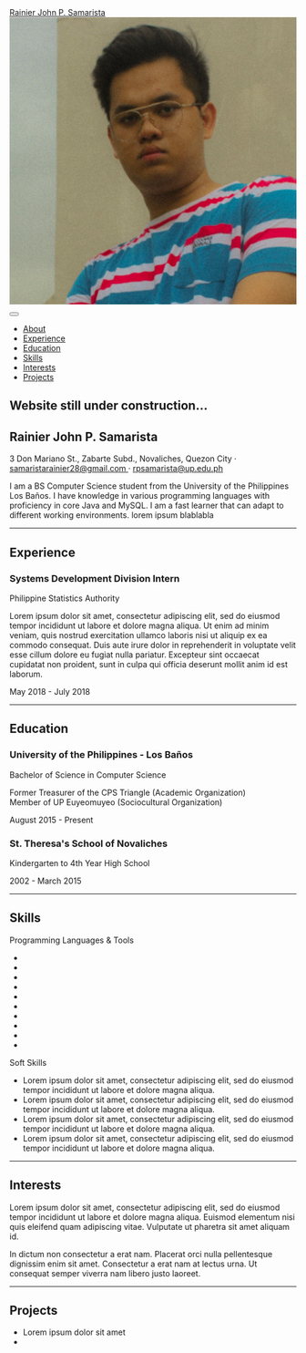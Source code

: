 <!DOCTYPE html>
<html lang="en">
    <head>
        <meta charset="utf-8" />
        <meta name="viewport" content="width=device-width, initial-scale=1, shrink-to-fit=no" />
        <meta name="description" content="" />
        <meta name="author" content="" />
        <title>Online Portfolio - Samarista</title>
        <link rel="icon" type="image/x-icon" href="assets/img/favicon.ico" />
        <!-- Font Awesome icons (free version)-->
        <script src="https://use.fontawesome.com/releases/v5.13.0/js/all.js" crossorigin="anonymous"></script>
        <!-- Google fonts-->
        <link href="https://fonts.googleapis.com/css?family=Saira+Extra+Condensed:500,700" rel="stylesheet" type="text/css" />
        <link href="https://fonts.googleapis.com/css?family=Muli:400,400i,800,800i" rel="stylesheet" type="text/css" />
        <!-- Core theme CSS (includes Bootstrap)-->
        <link href="css/styles.css" rel="stylesheet" />
    </head>
    <body id="page-top">
        <!-- Navigation-->
        <nav class="navbar navbar-expand-lg navbar-dark bg-primary fixed-top" id="sideNav">
            <a class="navbar-brand js-scroll-trigger" href="#page-top">
                <span class="d-block d-lg-none">Rainier John P. Samarista</span>
                <span class="d-none d-lg-block"><img class="img-fluid img-profile rounded-circle mx-auto mb-2" src="assets/img/profile.jpg" alt="" /></span>
            </a>
            <button class="navbar-toggler" type="button" data-toggle="collapse" data-target="#navbarSupportedContent" aria-controls="navbarSupportedContent" aria-expanded="false" aria-label="Toggle navigation"><span class="navbar-toggler-icon"></span></button>
            <div class="collapse navbar-collapse" id="navbarSupportedContent">
                <ul class="navbar-nav">
                    <li class="nav-item"><a class="nav-link js-scroll-trigger" href="#about">About</a></li>
                    <li class="nav-item"><a class="nav-link js-scroll-trigger" href="#experience">Experience</a></li>
                    <li class="nav-item"><a class="nav-link js-scroll-trigger" href="#education">Education</a></li>
                    <li class="nav-item"><a class="nav-link js-scroll-trigger" href="#skills">Skills</a></li>
                    <li class="nav-item"><a class="nav-link js-scroll-trigger" href="#interests">Interests</a></li>
                    <li class="nav-item"><a class="nav-link js-scroll-trigger" href="#awards">Projects</a></li>
                </ul>
            </div>
        </nav>
        <!-- Page Content-->
        <div class="container-fluid p-0">
            <!-- About-->
            <section class="resume-section" id="about">
                <div class="resume-section-content">
                    <h2> Website still under construction... </h2>
                    <h1 class="mb-0">
                        Rainier John P.
                        <span class="text-primary">Samarista</span>
                    </h1>
                    <div class="subheading mb-5">
                        3 Don Mariano St., Zabarte Subd., Novaliches, Quezon City ·
                        <a href="mailto:name@email.com">samaristarainier28@gmail.com </a> ·
                        <a href="mailto:name@email.com">rpsamarista@up.edu.ph</a>
                    </div>
                    <p class="lead mb-5">I am a BS Computer Science student from the University of the Philippines Los Ba&ntilde;os. I have knowledge in various programming languages with proficiency in core Java and MySQL. I am a fast learner that can adapt to different working environments. lorem ipsum blablabla</p>
                    <div class="social-icons">
                        <a class="social-icon" target="_blank" href="https://www.linkedin.com/in/rpsamarista/"><i class="fab fa-linkedin-in"></i></a>
                        <a class="social-icon" target="_blank" href="https://github.com/dabuhffet/"><i class="fab fa-github"></i></a>
                        <!-- <a class="social-icon" href="#"><i class="fab fa-twitter"></i></a> -->
                        <a class="social-icon" target="_blank" href="https://www.facebook.com/Dabuhffet"><i class="fab fa-facebook-f"></i></a>
                    </div>
                </div>
            </section>
            <hr class="m-0" />
            <!-- Experience-->
            <section class="resume-section" id="experience">
                <div class="resume-section-content">
                    <h2 class="mb-5">Experience</h2>
                    <div class="d-flex flex-column flex-md-row justify-content-between mb-5">
                        <div class="flex-grow-1">
                            <h3 class="mb-0">Systems Development Division Intern</h3>
                            <div class="subheading mb-3">Philippine Statistics Authority</div>
                            <p>Lorem ipsum dolor sit amet, consectetur adipiscing elit, sed do eiusmod tempor incididunt ut labore et dolore magna aliqua. Ut enim ad minim veniam, quis nostrud exercitation ullamco laboris nisi ut aliquip ex ea commodo consequat. Duis aute irure dolor in reprehenderit in voluptate velit esse cillum dolore eu fugiat nulla pariatur. Excepteur sint occaecat cupidatat non proident, sunt in culpa qui officia deserunt mollit anim id est laborum.</p>
                        </div>
                        <div class="flex-shrink-0"><span class="text-primary">May 2018 - July 2018</span></div>
                    </div>
                </div>
            </section>
            <hr class="m-0" />
            <!-- Education-->
            <section class="resume-section" id="education">
                <div class="resume-section-content">
                    <h2 class="mb-5">Education</h2>
                    <div class="d-flex flex-column flex-md-row justify-content-between mb-5">
                        <div class="flex-grow-1">
                            <h3 class="mb-0">University of the Philippines - Los Ba&ntilde;os</h3>
                            <div class="subheading mb-3">Bachelor of Science in Computer Science</div>
                            <!-- <div>Computer Science - Web Development Track</div> -->
                            <p>Former Treasurer of the CPS Triangle (Academic Organization)<br>
                                Member of UP Euyeomuyeo (Sociocultural Organization)<br>
                            </p>
                        </div>
                        <div class="flex-shrink-0"><span class="text-primary">August 2015 - Present</span></div>
                    </div>
                    <div class="d-flex flex-column flex-md-row justify-content-between">
                        <div class="flex-grow-1">
                            <h3 class="mb-0">St. Theresa's School of Novaliches</h3>
                            <div class="subheading mb-3"></div>
                            <p>Kindergarten to 4th Year High School</p>
                        </div>
                        <div class="flex-shrink-0"><span class="text-primary">2002 - March 2015</span></div>
                    </div>
                </div>
            </section>
            <hr class="m-0" />
            <!-- Skills-->
            <section class="resume-section" id="skills">
                <div class="resume-section-content">
                    <h2 class="mb-5">Skills</h2>
                    <div class="subheading mb-3">Programming Languages & Tools</div>
                    <ul class="list-inline dev-icons">
                        <li class="list-inline-item"><i class="fab fa-java"></i></li>
                        <li class="list-inline-item"><i class="fab fa-html5"></i></li>
                        <li class="list-inline-item"><i class="fab fa-css3-alt"></i></li>
                        <li class="list-inline-item"><i class="fab fa-js-square"></i></li>
                        <li class="list-inline-item"><i class="fab fa-react"></i></li>
                        <li class="list-inline-item"><i class="fab fa-node-js"></i></li>
                        <li class="list-inline-item"><i class="fab fa-wordpress"></i></li>
                        <li class="list-inline-item"><i class="fab fa-npm"></i></li>
                        <li class="list-inline-item"><i class="fab fa-github"></i></li>
                        <li class="list-inline-item"><i class="fab fa-linux"></i></li>
                    </ul>
                    <div class="subheading mb-3">Soft Skills</div>
                    <ul class="fa-ul mb-0">
                        <li>
                            <span class="fa-li"><i class="fas fa-check"></i></span>
                            Lorem ipsum dolor sit amet, consectetur adipiscing elit, sed do eiusmod tempor incididunt ut labore et dolore magna aliqua.
                        </li>
                        <li>
                            <span class="fa-li"><i class="fas fa-check"></i></span>
                            Lorem ipsum dolor sit amet, consectetur adipiscing elit, sed do eiusmod tempor incididunt ut labore et dolore magna aliqua.
                        </li>
                        <li>
                            <span class="fa-li"><i class="fas fa-check"></i></span>
                            Lorem ipsum dolor sit amet, consectetur adipiscing elit, sed do eiusmod tempor incididunt ut labore et dolore magna aliqua.
                        </li>
                        <li>
                            <span class="fa-li"><i class="fas fa-check"></i></span>
                            Lorem ipsum dolor sit amet, consectetur adipiscing elit, sed do eiusmod tempor incididunt ut labore et dolore magna aliqua.
                        </li>
                    </ul>
                </div>
            </section>
            <hr class="m-0" />
            <!-- Interests-->
            <section class="resume-section" id="interests">
                <div class="resume-section-content">
                    <h2 class="mb-5">Interests</h2>
                    <!-- <p>Apart from being a web developer, I enjoy most of my time being outdoors. In the winter, I am an avid skier and novice ice climber. During the warmer months here in Colorado, I enjoy mountain biking, free climbing, and kayaking.</p> -->
                    <!-- <p class="mb-0">When forced indoors, I follow a number of sci-fi and fantasy genre movies and television shows, I am an aspiring chef, and I spend a large amount of my free time exploring the latest technology advancements in the front-end web development world.</p> -->
                    <p>Lorem ipsum dolor sit amet, consectetur adipiscing elit, sed do eiusmod tempor incididunt ut labore et dolore magna aliqua. Euismod elementum nisi quis eleifend quam adipiscing vitae. Vulputate ut pharetra sit amet aliquam id.</p>
                    <p class="mb-0">In dictum non consectetur a erat nam. Placerat orci nulla pellentesque dignissim enim sit amet. Consectetur a erat nam at lectus urna. Ut consequat semper viverra nam libero justo laoreet. </p>
                </div>
            </section>
            <hr class="m-0" />
            <!-- Awards-->
            <section class="resume-section" id="awards">
                <div class="resume-section-content">
                    <h2 class="mb-5">Projects</h2>
                    <ul class="fa-ul mb-0">
                        <li>
                            <span class="fa-li"><i class="fas fa-trophy text-warning"></i></span>
                            Lorem ipsum dolor sit amet
                        </li>
                        <li><!-- 
                            <span class="fa-li"><i class="fas fa-trophy text-warning"></i></span>
                            Mobile Web Specialist - Google Certification
                        </li>
                        <li>
                            <span class="fa-li"><i class="fas fa-trophy text-warning"></i></span>
                            1
                            <sup>st</sup>
                            Place - University of Colorado Boulder - Emerging Tech Competition 2009
                        </li>
                        <li>
                            <span class="fa-li"><i class="fas fa-trophy text-warning"></i></span>
                            1
                            <sup>st</sup>
                            Place - University of Colorado Boulder - Adobe Creative Jam 2008 (UI Design Category)
                        </li>
                        <li>
                            <span class="fa-li"><i class="fas fa-trophy text-warning"></i></span>
                            2
                            <sup>nd</sup>
                            Place - University of Colorado Boulder - Emerging Tech Competition 2008
                        </li>
                        <li>
                            <span class="fa-li"><i class="fas fa-trophy text-warning"></i></span>
                            1
                            <sup>st</sup>
                            Place - James Buchanan High School - Hackathon 2006
                        </li>
                        <li>
                            <span class="fa-li"><i class="fas fa-trophy text-warning"></i></span>
                            3
                            <sup>rd</sup>
                            Place - James Buchanan High School - Hackathon 2005
                        </li> -->
                    </ul>
                </div>
            </section>
        </div>
        <!-- Bootstrap core JS-->
        <script src="https://cdnjs.cloudflare.com/ajax/libs/jquery/3.5.1/jquery.min.js"></script>
        <script src="https://stackpath.bootstrapcdn.com/bootstrap/4.5.0/js/bootstrap.bundle.min.js"></script>
        <!-- Third party plugin JS-->
        <script src="https://cdnjs.cloudflare.com/ajax/libs/jquery-easing/1.4.1/jquery.easing.min.js"></script>
        <!-- Core theme JS-->
        <script src="js/scripts.js"></script>
    </body>
</html>
